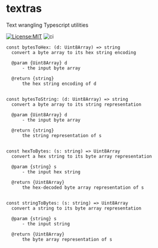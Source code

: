 # textras
Text wrangling Typescript utilities 

[![License:MIT](https://img.shields.io/badge/License-MIT-yellow.svg)](https://opensource.org/licenses/MIT)
![ci](https://github.com/bradclawsie/textras/workflows/ci/badge.svg)

```
const bytesToHex: (d: Uint8Array) => string
  convert a byte array to its hex string encoding

  @param {Uint8Array} d
      - the input byte array

  @return {string}
      the hex string encoding of d


const bytesToString: (d: Uint8Array) => string
  convert a byte array to its string representation

  @param {Uint8Array} d
      - the input byte array

  @return {string}
      the string representation of s


const hexToBytes: (s: string) => Uint8Array
  convert a hex string to its byte array representation

  @param {string} s
      - the input hex string

  @return {Uint8Array}
      the hex-decoded byte array representation of s


const stringToBytes: (s: string) => Uint8Array
  convert a string to its byte array representation

  @param {string} s
      - the input string

  @return {Uint8Array}
      the byte array representation of s

```
